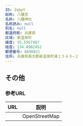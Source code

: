 ```yaml
---
ID: 2qbpY
総称: 八幡宮
名称: 八幡神社
名称読み: null
別名: null
都道府県: 兵庫県
区域: 新温泉町
緯度: 35.5567467
経度: 134.4902452
郵便番号: 6696821
住所: 兵庫県美方郡新温泉町湯１５６０−２
---
```


## その他

### 参考URL

| URL | 説明          |
| --- | ------------- |
|     | OpenStreetMap |
